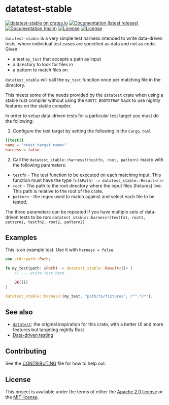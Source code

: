 # datatest-stable

[![datatest-stable on crates.io](https://img.shields.io/crates/v/datatest-stable)](https://crates.io/crates/datatest-stable)
[![Documentation (latest release)](https://img.shields.io/badge/docs-latest-brightgreen)](https://docs.rs/datatest-stable/)
[![Documentation (main)](https://img.shields.io/badge/docs-main-purple)](https://nextest-rs.github.io/datatest-stable/rustdoc/datatest_stable/)
[![License](https://img.shields.io/badge/license-Apache-green.svg)](../LICENSE-APACHE)
[![License](https://img.shields.io/badge/license-MIT-green.svg)](../LICENSE-MIT)

`datatest-stable` is a very simple test harness intended to write data-driven tests, where
individual test cases are specified as data and not as code. Given:
* a test `my_test` that accepts a path as input
* a directory to look for files in
* a pattern to match files on

`datatest_stable` will call the `my_test` function once per matching file in the directory.

This meets some of the needs provided by the `datatest` crate when using a stable rust compiler
without using the `RUSTC_BOOTSTRAP` hack to use nightly features on the stable compiler.

In order to setup data-driven tests for a particular test target you must do the following:

1. Configure the test target by setting the following in the `Cargo.toml`

```toml
[[test]]
name = "<test target name>"
harness = false
```

2. Call the `datatest_stable::harness!(testfn, root, pattern)` macro with the following
parameters:
* `testfn` - The test function to be executed on each matching input. This function must have
  the type `fn(&Path) -> datatest_stable::Result<()>`
* `root` - The path to the root directory where the input files (fixtures) live. This path is
  relative to the root of the crate.
* `pattern` - the regex used to match against and select each file to be tested.

The three parameters can be repeated if you have multiple sets of data-driven tests to be run:
`datatest_stable::harness!(testfn1, root1, pattern1, testfn2, root2, pattern2)`

## Examples

This is an example test. Use it with `harness = false`.

```rust
use std::path::Path;

fn my_test(path: &Path) -> datatest_stable::Result<()> {
    // ... write test here

    Ok(())
}

datatest_stable::harness!(my_test, "path/to/fixtures", r"^.*/*");
```

## See also

* [`datatest`](https://crates.io/crates/datatest): the original inspiration for this crate,
  with a better UI and more features but targeting nightly Rust
* [Data-driven testing](https://en.wikipedia.org/wiki/Data-driven_testing)

## Contributing

See the [CONTRIBUTING](../CONTRIBUTING.md) file for how to help out.

## License

This project is available under the terms of either the [Apache 2.0 license](../LICENSE-APACHE) or the [MIT
license](../LICENSE-MIT).

<!--
README.md is generated from README.tpl by cargo readme. To regenerate:

cargo install cargo-readme
cargo readme > README.md
-->

